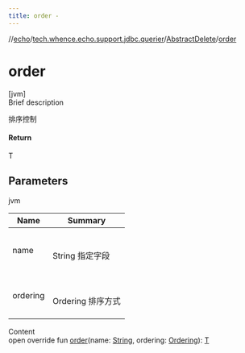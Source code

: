 ```yaml
---
title: order -
---
```

//[echo](../../index.md)/[tech.whence.echo.support.jdbc.querier](../index.md)/[AbstractDelete](index.md)/[order](order.md)



# order  
[jvm]  
Brief description  


排序控制



#### Return  


T



## Parameters  
  
jvm  
  
|  Name|  Summary| 
|---|---|
| name| <br><br>String 指定字段<br><br>
| ordering| <br><br>Ordering 排序方式<br><br>
  
  
Content  
open override fun [order](order.md)(name: [String](https://kotlinlang.org/api/latest/jvm/stdlib/kotlin/-string/index.html), ordering: [Ordering](../../tech.whence.echo.dal.querier.component/-ordering/index.md)): [T](index.md)  



